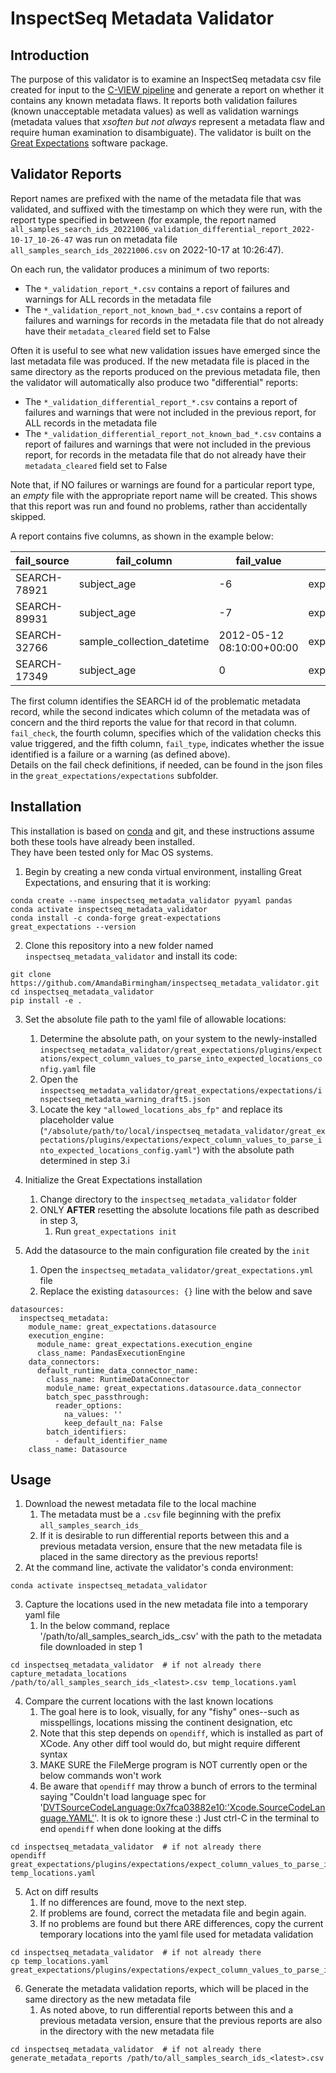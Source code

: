 # InspectSeq Metadata Validator

## Introduction

The purpose of this validator is to examine an InspectSeq metadata csv
file created for input to the [C-VIEW pipeline](https://github.com/ucsd-ccbb/C-VIEW) 
and generate a report on whether it contains any known metadata flaws. It reports both validation failures (known unacceptable metadata values) as well
as validation warnings (metadata values that *xsoften but not always* represent a
metadata flaw and require human examination to disambiguate). The validator is
built on the [Great Expectations](https://greatexpectations.io/) software package.

## Validator Reports

Report names are prefixed with the name of the metadata file that was validated, 
and suffixed with the timestamp on which they were run, with the report type 
specified in between (for example, the report named 
`all_samples_search_ids_20221006_validation_differential_report_2022-10-17_10-26-47` 
was run on metadata file `all_samples_search_ids_20221006.csv` on 2022-10-17 at 10:26:47). 

On each run, the validator produces a minimum of two reports:
   * The `*_validation_report_*.csv` contains a report of failures and warnings for ALL records in the metadata file  
   * The `*_validation_report_not_known_bad_*.csv` contains a report of failures and warnings for records in the metadata file that do not already have their `metadata_cleared` field set to False

Often it is useful to see what new validation issues have emerged since the last 
metadata file was produced.  If the new metadata file is placed in the same directory
as the reports produced on the previous metadata file, then the validator will
automatically also produce two "differential" reports:
   * The `*_validation_differential_report_*.csv` contains a report of failures and warnings that were not included in the previous report, for ALL records in the metadata file  
   * The `*_validation_differential_report_not_known_bad_*.csv` contains a report of failures and warnings that were not included in the previous report, for records in the metadata file that do not already have their `metadata_cleared` field set to False

Note that, if NO failures or warnings are found for a particular report type, 
an *empty* file with the appropriate report name will be created.  This shows that
this report was run and found no problems, rather than accidentally skipped.

A report contains five columns, as shown in the example below:

| fail_source  | fail_column | fail_value | fail_check                         | fail_type |
|--------------|-------------|------------|------------------------------------|-----------|
| SEARCH-78921 | subject_age | -6         | expect_column_values_to_be_between | failure   |
| SEARCH-89931 | subject_age | -7         | expect_column_values_to_be_between | failure   |
| SEARCH-32766 | sample_collection_datetime | 2012-05-12 08:10:00+00:00        | expect_column_values_gte_date | warning   |
| SEARCH-17349 | subject_age | 0          | expect_column_values_to_be_between | warning   |

The first column identifies the SEARCH id of the problematic metadata record, while the
second indicates which column of the metadata was of concern and the third reports
the value for that record in that column.  `fail_check`, the fourth column, 
specifies which of the validation checks this value triggered, and the fifth column, `fail_type`,
indicates whether the issue identified is a failure or a warning (as defined above).  
Details on the fail check definitions, if needed, can be found in the json files 
in the `great_expectations/expectations` subfolder.

## Installation

This installation is based on [conda](https://docs.conda.io/en/latest/) and git, 
and these instructions assume both these tools have already been installed.  
They have been tested only for Mac OS systems.

1. Begin by creating a new conda virtual environment, installing Great Expectations, and ensuring that it is working:

```
conda create --name inspectseq_metadata_validator pyyaml pandas
conda activate inspectseq_metadata_validator
conda install -c conda-forge great-expectations
great_expectations --version
```

2. Clone this repository into a new folder named `inspectseq_metadata_validator` and install its code:

```
git clone https://github.com/AmandaBirmingham/inspectseq_metadata_validator.git
cd inspectseq_metadata_validator
pip install -e .
```

3. Set the absolute file path to the yaml file of allowable locations:
   1. Determine the absolute path, on your system to the newly-installed `inspectseq_metadata_validator/great_expectations/plugins/expectations/expect_column_values_to_parse_into_expected_locations_config.yaml` file
   2. Open the `inspectseq_metadata_validator/great_expectations/expectations/inspectseq_metadata_warning_draft5.json`
   3. Locate the key `"allowed_locations_abs_fp"` and replace its placeholder value (`"/absolute/path/to/local/inspectseq_metadata_validator/great_expectations/plugins/expectations/expect_column_values_to_parse_into_expected_locations_config.yaml"`) with the absolute path determined in step 3.i

4. Initialize the Great Expectations installation
   1. Change directory to the `inspectseq_metadata_validator` folder
   2. ONLY **AFTER** resetting the absolute locations file path as described in step 3,
      1. Run `great_expectations init`

5. Add the datasource to the main configuration file created by the `init`
   1. Open the `inspectseq_metadata_validator/great_expectations.yml` file
   2. Replace the existing `datasources: {}` line with the below and save

```
datasources:
  inspectseq_metadata:
    module_name: great_expectations.datasource
    execution_engine:
      module_name: great_expectations.execution_engine
      class_name: PandasExecutionEngine
    data_connectors:
      default_runtime_data_connector_name:
        class_name: RuntimeDataConnector
        module_name: great_expectations.datasource.data_connector
        batch_spec_passthrough:
          reader_options:
            na_values: ''
            keep_default_na: False
        batch_identifiers:
          - default_identifier_name
    class_name: Datasource
```


## Usage

1. Download the newest metadata file to the local machine
   1. The metadata must be a `.csv` file beginning with the prefix `all_samples_search_ids_`
   2. If it is desirable to run differential reports between this and a previous metadata version, ensure that the new metadata file is placed in the same directory as the previous reports!
2. At the command line, activate the validator's conda environment:

`conda activate inspectseq_metadata_validator`

3. Capture the locations used in the new metadata file into a temporary yaml file
   1. In the below command, replace '/path/to/all_samples_search_ids_<latest>.csv' with the path to the metadata file downloaded in step 1
```
cd inspectseq_metadata_validator  # if not already there
capture_metadata_locations /path/to/all_samples_search_ids_<latest>.csv temp_locations.yaml
```

4. Compare the current locations with the last known locations
   1. The goal here is to look, visually, for any "fishy" ones--such as misspellings, locations missing the continent designation, etc
   2. Note that this step depends on `opendiff`, which is installed as part of XCode.  Any other diff tool would do, but might require different syntax
   3. MAKE SURE the FileMerge program is NOT currently open or the below commands won't work
   4. Be aware that `opendiff` may throw a bunch of errors to the terminal saying "Couldn't load language spec for '<DVTSourceCodeLanguage:0x7fca03882e10:'Xcode.SourceCodeLanguage.YAML'>'.  It is ok to ignore these :) Just ctrl-C in the terminal to end `opendiff` when done looking at the diffs

```
cd inspectseq_metadata_validator  # if not already there
opendiff great_expectations/plugins/expectations/expect_column_values_to_parse_into_expected_locations_config.yaml temp_locations.yaml
```

5. Act on diff results
   1. If no differences are found, move to the next step.
   2. If problems are found, correct the metadata file and begin again. 
   3. If no problems are found but there ARE differences, copy the current temporary locations into the yaml file used for metadata validation 

```
cd inspectseq_metadata_validator  # if not already there 
cp temp_locations.yaml great_expectations/plugins/expectations/expect_column_values_to_parse_into_expected_locations_config.yaml 
```

6. Generate the metadata validation reports, which will be placed in the same directory as the new metadata file 
   1. As noted above, to run differential reports between this and a previous metadata version, ensure that the previous reports are also in the directory with the new metadata file

```
cd inspectseq_metadata_validator  # if not already there 
generate_metadata_reports /path/to/all_samples_search_ids_<latest>.csv
```